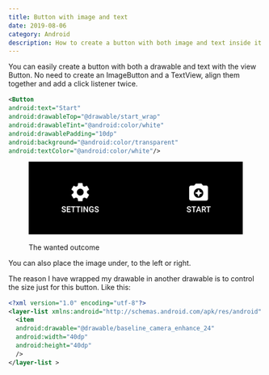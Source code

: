 ```yaml
---
title: Button with image and text
date: 2019-08-06
category: Android
description: How to create a button with both image and text inside it on Android.
---
```


You can easily create a button with both a drawable and text with the view Button. No need to create an ImageButton and a TextView, align them together and add a click listener twice.

```xml
<Button
android:text="Start"
android:drawableTop="@drawable/start_wrap"
android:drawableTint="@android:color/white"
android:drawablePadding="10dp"
android:background="@android:color/transparent"
android:textColor="@android:color/white"/>
```

<figure>

![Android buttons with image and text](./assets/android-button-img-text-example.png)

<figcaption>The wanted outcome</figcaption>
</figure>

You can also place the image under, to the left or right.

The reason I have wrapped my drawable in another drawable is to control the size just for this button. Like this:

```xml
<?xml version="1.0" encoding="utf-8"?>
<layer-list xmlns:android="http://schemas.android.com/apk/res/android" >
  <item
  android:drawable="@drawable/baseline_camera_enhance_24"
  android:width="40dp"
  android:height="40dp"
  />
</layer-list >
```
